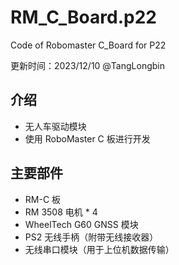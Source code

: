 # RM_C_Board.p22

Code of Robomaster C_Board for P22

更新时间：2023/12/10 @TangLongbin

## 介绍

- 无人车驱动模块
- 使用 RoboMaster C 板进行开发

## 主要部件

- RM-C 板
- RM 3508 电机 * 4
- WheelTech G60 GNSS 模块
- PS2 无线手柄（附带无线接收器）
- 无线串口模块（用于上位机数据传输）
